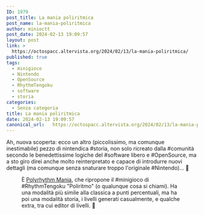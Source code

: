 ```yaml
---
ID: 1979
post_title: La mania poliritmica
post_name: la-mania-poliritmica
author: minioctt
post_date: 2024-02-13 19:09:57
layout: post
link: >
  https://octospacc.altervista.org/2024/02/13/la-mania-poliritmica/
published: true
tags:
  - minigioco
  - Nintendo
  - OpenSource
  - RhythmTengoku
  - software
  - storia
categories:
  - Senza categoria
title: La mania poliritmica
date: 2024-02-13 19:09:57
canonical_url:   https://octospacc.altervista.org/2024/02/13/la-mania-poliritmica/
---
```

<!-- wp:paragraph -->
<p>Ah, nuova scoperta: ecco un altro (piccolissimo, ma comunque inestimabile) pezzo di nintendica #storia, non solo ricreato dalla #comunità secondo le benedettissime logiche del #software libero e #OpenSource, ma a sto giro direi anche molto reinterpretato e capace di introdurre nuovi dettagli (ma comunque senza snaturare troppo l'originale #Nintendo)... 🤯️</p>
<!-- /wp:paragraph -->

<!-- wp:paragraph -->
<p></p>
<!-- /wp:paragraph -->

<!-- wp:image {"id":1980,"sizeSlug":"large","linkDestination":"none"} -->
<figure class="wp-block-image size-large"><img src="{{site.cdnurl}}/assets/uploads/2024/02/image-10-960x560.png" alt="" class="wp-image-1980"/><figcaption class="wp-element-caption">È <a href="https://github.com/chrislo27/PolyrhythmMania">Polyrhythm Mania</a>, che ripropone il #minigioco di #RhythmTengoku "Poliritmo" (o qualunque cosa si chiami). Ha una modalità più simile alla classica a punti percentuali, ma ha poi una modalità storia, i livelli generati casualmente, e qualche extra, tra cui editor di livelli. 💜️</figcaption></figure>
<!-- /wp:image -->